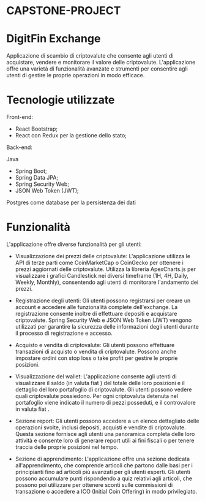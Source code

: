 # CAPSTONE-PROJECT
# DigitFin Exchange 
Applicazione di scambio di criptovalute che consente agli utenti di acquistare, vendere e monitorare il valore delle criptovalute. L'applicazione offre una varietà di funzionalità avanzate e strumenti per consentire agli utenti di gestire le proprie operazioni in modo efficace.
# Tecnologie utilizzate

Front-end:

- React Bootstrap;
- React con Redux per la gestione dello stato;

Back-end:

Java 
- Spring Boot;
- Spring Data JPA;
- Spring Security Web;
- JSON Web Token (JWT);

Postgres come database per la persistenza dei dati

# Funzionalità
L'applicazione offre diverse funzionalità per gli utenti:

- Visualizzazione dei prezzi delle criptovalute:
L'applicazione utilizza le API di terze parti come CoinMarketCap o CoinGecko per ottenere i prezzi aggiornati delle criptovalute. Utilizza la libreria ApexCharts.js per visualizzare i grafici Candlestick nei diversi timeframe (1H, 4H, Daily, Weekly, Monthly), consentendo agli utenti di monitorare l'andamento dei prezzi.

- Registrazione degli utenti:
Gli utenti possono registrarsi per creare un account e accedere alle funzionalità complete dell'exchange. La registrazione consente inoltre di effettuare depositi e acquistare criptovalute. Spring Security Web e JSON Web Token (JWT) vengono utilizzati per garantire la sicurezza delle informazioni degli utenti durante il processo di registrazione e accesso.

- Acquisto e vendita di criptovalute:
Gli utenti possono effettuare transazioni di acquisto o vendita di criptovalute. Possono anche impostare ordini con stop loss o take profit per gestire le proprie posizioni.

- Visualizzazione del wallet:
L'applicazione consente agli utenti di visualizzare il saldo (in valuta fiat ) del totale delle loro posizioni e il dettaglio del loro portafoglio di criptovalute. Gli utenti possono vedere quali criptovalute possiedono. Per ogni criptovaluta detenuta nel portafoglio viene indicato il numero di pezzi posseduti, e il controvalore in valuta fiat .

- Sezione report:
Gli utenti possono accedere a un elenco dettagliato delle operazioni svolte, inclusi depositi, acquisti e vendite di criptovalute. Questa sezione fornisce agli utenti una panoramica completa delle loro attività e consente loro di generare report utili ai fini fiscali o per tenere traccia delle proprie posizioni nel tempo.

- Sezione di apprendimento:
L'applicazione offre una sezione dedicata all'apprendimento, che comprende articoli che partono dalle basi per i principianti fino ad articoli più avanzati per gli utenti esperti. Gli utenti possono accumulare punti rispondendo a quiz relativi agli articoli, che possono poi utilizzare per ottenere sconti sulle commissioni di transazione o accedere a ICO (Initial Coin Offering) in modo privilegiato.
